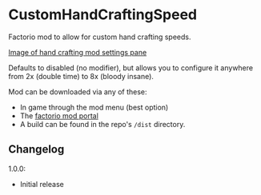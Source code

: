 # CustomHandCraftingSpeed
Factorio mod to allow for custom hand crafting speeds.

[Image of hand crafting mod settings pane](icon.PNG)

Defaults to disabled (no modifier), but allows you to configure it anywhere from 2x (double time) to 8x (bloody insane).

Mod can be downloaded via any of these:
- In game through the mod menu (best option)
- The [factorio mod portal](https://mods.factorio.com/mods/Othyn/Custom%20Hand%20Crafting%20Speed)
- A build can be found in the repo's `/dist` directory.

## Changelog
1.0.0:
- Initial release